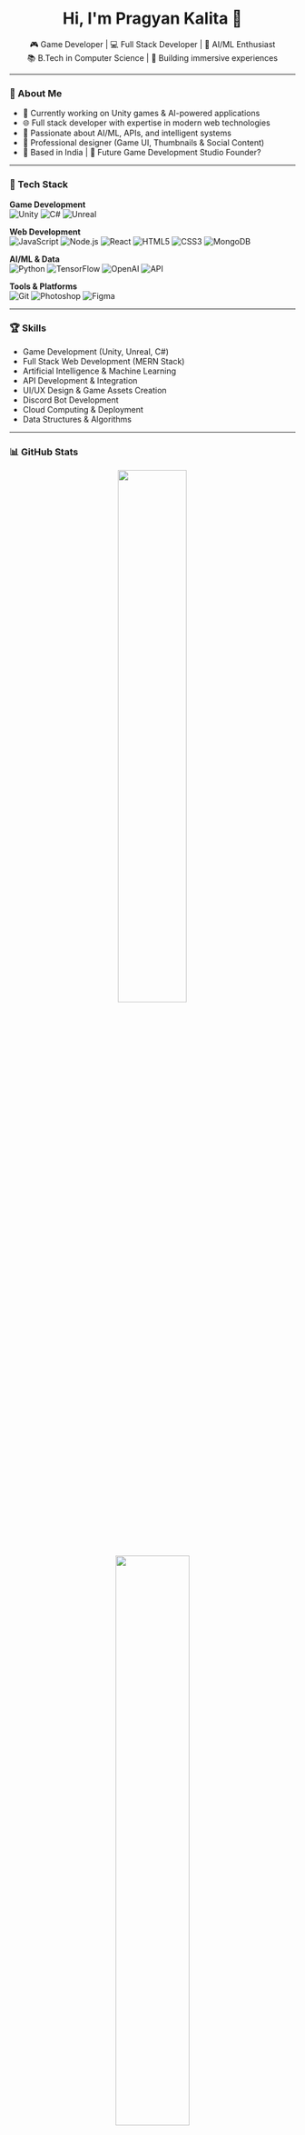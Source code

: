 <h1 align="center">Hi, I'm Pragyan Kalita 👋</h1>

<p align="center">
  🎮 Game Developer | 💻 Full Stack Developer | 🤖 AI/ML Enthusiast<br>
  📚 B.Tech in Computer Science | 🚀 Building immersive experiences
</p>

---

### 🧠 About Me
- 🔧 Currently working on Unity games & AI-powered applications
- 🌐 Full stack developer with expertise in modern web technologies
- 🤖 Passionate about AI/ML, APIs, and intelligent systems
- 🎨 Professional designer (Game UI, Thumbnails & Social Content)
- 📍 Based in India | 🌌 Future Game Development Studio Founder?

---

### 🔧 Tech Stack

**Game Development**  
![Unity](https://img.shields.io/badge/Unity-000000?style=for-the-badge&logo=unity&logoColor=white)
![C#](https://img.shields.io/badge/C%23-239120?style=for-the-badge&logo=c-sharp&logoColor=white)
![Unreal](https://img.shields.io/badge/Unreal%20Engine-0E1128?style=for-the-badge&logo=unrealengine&logoColor=white)

**Web Development**  
![JavaScript](https://img.shields.io/badge/JavaScript-F7DF1E?style=for-the-badge&logo=javascript&logoColor=black)
![Node.js](https://img.shields.io/badge/Node.js-339933?style=for-the-badge&logo=node.js&logoColor=white)
![React](https://img.shields.io/badge/React-61DAFB?style=for-the-badge&logo=react&logoColor=black)
![HTML5](https://img.shields.io/badge/HTML5-E34F26?style=for-the-badge&logo=html5&logoColor=white)
![CSS3](https://img.shields.io/badge/CSS3-1572B6?style=for-the-badge&logo=css3&logoColor=white)
![MongoDB](https://img.shields.io/badge/MongoDB-47A248?style=for-the-badge&logo=mongodb&logoColor=white)

**AI/ML & Data**  
![Python](https://img.shields.io/badge/Python-3776AB?style=for-the-badge&logo=python&logoColor=white)
![TensorFlow](https://img.shields.io/badge/TensorFlow-FF6F00?style=for-the-badge&logo=tensorflow&logoColor=white)
![OpenAI](https://img.shields.io/badge/OpenAI-412991?style=for-the-badge&logo=openai&logoColor=white)
![API](https://img.shields.io/badge/API-FF6C37?style=for-the-badge&logo=postman&logoColor=white)

**Tools & Platforms**  
![Git](https://img.shields.io/badge/Git-F05032?style=for-the-badge&logo=git&logoColor=white)
![Photoshop](https://img.shields.io/badge/Photoshop-31A8FF?style=for-the-badge&logo=adobephotoshop&logoColor=white)
![Figma](https://img.shields.io/badge/Figma-F24E1E?style=for-the-badge&logo=figma&logoColor=white)

---

### 🏆 Skills
- Game Development (Unity, Unreal, C#)
- Full Stack Web Development (MERN Stack)
- Artificial Intelligence & Machine Learning
- API Development & Integration
- UI/UX Design & Game Assets Creation
- Discord Bot Development
- Cloud Computing & Deployment
- Data Structures & Algorithms

---

### 📊 GitHub Stats
<p align="center">
  <img src="https://github-readme-stats.vercel.app/api?username=PragyanKalita&show_icons=true&theme=tokyonight" width="49%"/>
  <img src="https://github-readme-streak-stats.herokuapp.com/?user=PragyanKalita&theme=tokyonight" width="50.7%"/>
</p>

---

### 📫 Let's Connect
[![LinkedIn](https://img.shields.io/badge/LinkedIn-Pragyan_Kalita-0077B5?style=flat&logo=linkedin)](https://www.linkedin.com/in/pragyankalita)
[![YouTube](https://img.shields.io/badge/YouTube-PragyanPlaysOfficial-FF0000?style=flat&logo=youtube)](https://www.youtube.com/@PragyanPlaysOfficial)
[![Discord](https://img.shields.io/badge/Discord-CreeperLands-7289DA?style=flat&logo=discord)](#)
[![Instagram](https://img.shields.io/badge/Instagram-@praaagyan-E4405F?style=flat&logo=instagram)](#)

---

<p align="center">
  <img src="https://komarev.com/ghpvc/?username=PragyanKalita&label=Profile%20views&color=0e75b6&style=flat" alt="PragyanKalita" />
</p>

